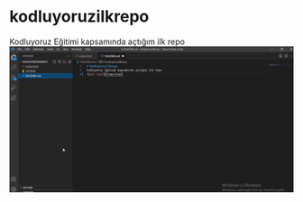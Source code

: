 # kodluyoruzilkrepo
Kodluyoruz Eğitimi kapsamında açtığım ilk repo
![alt text](projee.jpeg?raw=true)